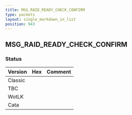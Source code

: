 ```yaml
---
title: MSG_RAID_READY_CHECK_CONFIRM
type: packets
layout: single_markdown_in_list
position: 943
---
```


## MSG_RAID_READY_CHECK_CONFIRM

### Status

Version | Hex | Comment
---------- | ---------- | ---------- 
Classic |  |  
TBC |  |  
WotLK |  |  
Cata |  |  
